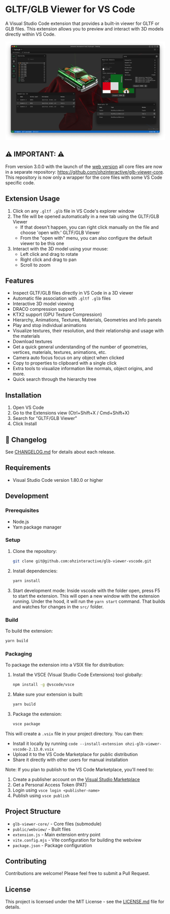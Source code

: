 # GLTF/GLB Viewer for VS Code

A Visual Studio Code extension that provides a built-in viewer for GLTF or GLB files. This extension allows you to preview and interact with 3D models directly within VS Code.

![Preview](https://github.com/ohzinteractive/glb-viewer-vscode/blob/main/previews/preview-2.10.0.png?raw=true)

## ⚠️ IMPORTANT: ⚠️

From version 3.0.0 with the launch of the [web version](https://glb.ohzi.io) all core files are now in a separate repository: https://github.com/ohzinteractive/glb-viewer-core. This repository is now only a wrapper for the core files with some VS Code specific code.

## Extension Usage

1. Click on any `.gltf .glb` file in VS Code's explorer window
2. The file will be opened automatically in a new tab using the GLTF/GLB Viewer
   - If that doesn't happen, you can right click manually on the file and choose 'open with:' GLTF/GLB Viewer
   - From the "open with" menu, you can also configure the default viewer to be this one
3. Interact with the 3D model using your mouse:
   - Left click and drag to rotate
   - Right click and drag to pan
   - Scroll to zoom

## Features

- Inspect GLTF/GLB files directly in VS Code in a 3D viewer
- Automatic file association with `.gltf .glb` files
- Interactive 3D model viewing
- DRACO compression support
- KTX2 support (GPU Texture Compression)
- Hierarchy, Animations, Textures, Materials, Geometries and Info panels
- Play and stop individual animations
- Visualize textures, their resolution, and their relationship and usage with the materials
- Download textures
- Get a quick general understanding of the number of geometries, vertices, materials, textures, animations, etc.
- Camera auto focus focus on any object when clicked
- Copy to properties to clipboard with a single click
- Extra tools to visualize information like normals, object origins, and more.
- Quick search through the hierarchy tree


## Installation

1. Open VS Code
2. Go to the Extensions view (Ctrl+Shift+X / Cmd+Shift+X)
3. Search for "GLTF/GLB Viewer"
4. Click Install


## 📜 Changelog

See [CHANGELOG.md](./CHANGELOG.md) for details about each release.

## Requirements

- Visual Studio Code version 1.80.0 or higher



## Development

### Prerequisites

- Node.js
- Yarn package manager

### Setup

1. Clone the repository:
   ```bash
   git clone git@github.com:ohzinteractive/glb-viewer-vscode.git
   ```

2. Install dependencies:
   ```bash
   yarn install
   ```

3. Start development mode:
   Inside vscode with the folder open, press F5 to start the extension. This will open a new window with the extension running.
   Under the hood, it will run the `yarn start` command. That builds and watches for changes in the `src/` folder.

### Build

To build the extension:
```bash
yarn build
```

### Packaging

To package the extension into a VSIX file for distribution:

1. Install the VSCE (Visual Studio Code Extensions) tool globally:
   ```bash
   npm install -g @vscode/vsce
   ```

2. Make sure your extension is built:
   ```bash
   yarn build
   ```

3. Package the extension:
   ```bash
   vsce package
   ```

This will create a `.vsix` file in your project directory. You can then:
- Install it locally by running `code --install-extension ohzi-glb-viewer-vscode-2.13.0.vsix`
- Upload it to the VS Code Marketplace for public distribution
- Share it directly with other users for manual installation

Note: If you plan to publish to the VS Code Marketplace, you'll need to:
1. Create a publisher account on the [Visual Studio Marketplace](https://marketplace.visualstudio.com/manage)
2. Get a Personal Access Token (PAT)
3. Login using `vsce login <publisher-name>`
4. Publish using `vsce publish`

## Project Structure

- `glb-viewer-core/` - Core files (submodule)
- `public/webview/` - Built files
- `extension.js` - Main extension entry point
- `vite.config.mjs` - Vite configuration for building the webview
- `package.json` - Package configuration

## Contributing

Contributions are welcome! Please feel free to submit a Pull Request.

## License

This project is licensed under the MIT License - see the [LICENSE.md](LICENSE.md) file for details.
